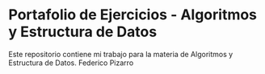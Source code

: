 # Portafolio de Ejercicios - Algoritmos y Estructura de Datos

Este repositorio contiene mi trabajo para la materia de Algoritmos y Estructura de Datos.
Federico Pizarro
